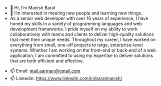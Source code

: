 - 👋 Hi, I’m Manish Baral
- 👀 I’m interested in meeting new people and learning new things.
- As a senior web developer with over 16 years of experience, I have honed my skills in a variety of programming languages and web development frameworks. I pride myself on my ability to work collaboratively with teams and clients to deliver high-quality solutions that meet their unique needs. Throughout my career, I have worked on everything from small, one-off projects to large, enterprise-level systems. Whether I am working on the front-end or back-end of a web application, I am committed to using my expertise to deliver solutions that are both efficient and effective.
<!---
- 🌱 I’m currently learning ...
- 💞️ I’m looking to collaborate on ...
--->
- 📫 Email: mail.aarman@gmail.com
- 📫 Linkedin: https://www.linkedin.com/in/baralmanish/

<!---
baralmanish/baralmanish is a ✨ special ✨ repository because its `README.md` (this file) appears on your GitHub profile.
You can click the Preview link to take a look at your changes.
--->
